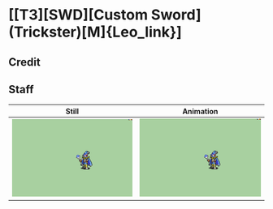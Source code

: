 # [\[T3\]\[SWD\]\[Custom Sword\]\(Trickster\)\[M\]{Leo_link}]

## Credit


	
## Staff

| Still | Animation |
| :---: | :-------: |
| ![Staff still](./Staff_000.png) | ![Staff animation](./Staff.gif) |
